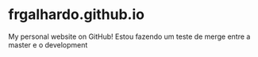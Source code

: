 # frgalhardo.github.io
My personal website on GitHub!
Estou fazendo um teste de merge entre a master e o development
